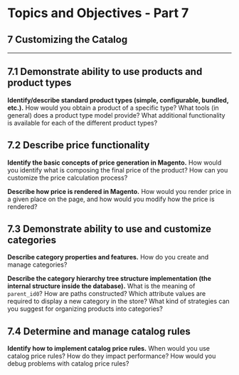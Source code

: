 # Topics and Objectives - Part 7

## **7** Customizing the Catalog

------


## **7.1** Demonstrate ability to use products and product types

**Identify/describe standard product types (simple, configurable, bundled, etc.).** How would you obtain a product of a specific type? What tools (in general) does a product type model provide? What additional functionality is available for each of the different product types?

## **7.2** Describe price functionality

**Identify the basic concepts of price generation in Magento.** How would you identify what is composing the final price of the product? How can you customize the price calculation process?

**Describe how price is rendered in Magento.** How would you render price in a given place on the page, and how would you modify how the price is rendered?

## **7.3** Demonstrate ability to use and customize categories

**Describe category properties and features.** How do you create and manage categories?

**Describe the category hierarchy tree structure implementation (the internal structure inside the database).** What is the meaning of `parent_id0`? How are paths constructed? Which attribute values are required to display a new category in the store? What kind of strategies can you suggest for organizing products into categories?

## **7.4** Determine and manage catalog rules

**Identify how to implement catalog price rules.** When would you use catalog price rules? How do they impact performance? How would you debug problems with catalog price rules?
